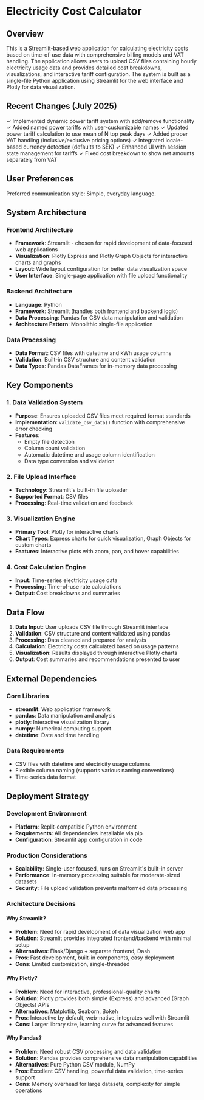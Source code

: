 # Electricity Cost Calculator

## Overview

This is a Streamlit-based web application for calculating electricity costs based on time-of-use data with comprehensive billing models and VAT handling. The application allows users to upload CSV files containing hourly electricity usage data and provides detailed cost breakdowns, visualizations, and interactive tariff configuration. The system is built as a single-file Python application using Streamlit for the web interface and Plotly for data visualization.

## Recent Changes (July 2025)

✓ Implemented dynamic power tariff system with add/remove functionality
✓ Added named power tariffs with user-customizable names
✓ Updated power tariff calculation to use mean of N top peak days
✓ Added proper VAT handling (inclusive/exclusive pricing options)
✓ Integrated locale-based currency detection (defaults to SEK)
✓ Enhanced UI with session state management for tariffs
✓ Fixed cost breakdown to show net amounts separately from VAT

## User Preferences

Preferred communication style: Simple, everyday language.

## System Architecture

### Frontend Architecture
- **Framework**: Streamlit - chosen for rapid development of data-focused web applications
- **Visualization**: Plotly Express and Plotly Graph Objects for interactive charts and graphs
- **Layout**: Wide layout configuration for better data visualization space
- **User Interface**: Single-page application with file upload functionality

### Backend Architecture
- **Language**: Python
- **Framework**: Streamlit (handles both frontend and backend logic)
- **Data Processing**: Pandas for CSV data manipulation and validation
- **Architecture Pattern**: Monolithic single-file application

### Data Processing
- **Data Format**: CSV files with datetime and kWh usage columns
- **Validation**: Built-in CSV structure and content validation
- **Data Types**: Pandas DataFrames for in-memory data processing

## Key Components

### 1. Data Validation System
- **Purpose**: Ensures uploaded CSV files meet required format standards
- **Implementation**: `validate_csv_data()` function with comprehensive error checking
- **Features**: 
  - Empty file detection
  - Column count validation
  - Automatic datetime and usage column identification
  - Data type conversion and validation

### 2. File Upload Interface
- **Technology**: Streamlit's built-in file uploader
- **Supported Format**: CSV files
- **Processing**: Real-time validation and feedback

### 3. Visualization Engine
- **Primary Tool**: Plotly for interactive charts
- **Chart Types**: Express charts for quick visualization, Graph Objects for custom charts
- **Features**: Interactive plots with zoom, pan, and hover capabilities

### 4. Cost Calculation Engine
- **Input**: Time-series electricity usage data
- **Processing**: Time-of-use rate calculations
- **Output**: Cost breakdowns and summaries

## Data Flow

1. **Data Input**: User uploads CSV file through Streamlit interface
2. **Validation**: CSV structure and content validated using pandas
3. **Processing**: Data cleaned and prepared for analysis
4. **Calculation**: Electricity costs calculated based on usage patterns
5. **Visualization**: Results displayed through interactive Plotly charts
6. **Output**: Cost summaries and recommendations presented to user

## External Dependencies

### Core Libraries
- **streamlit**: Web application framework
- **pandas**: Data manipulation and analysis
- **plotly**: Interactive visualization library
- **numpy**: Numerical computing support
- **datetime**: Date and time handling

### Data Requirements
- CSV files with datetime and electricity usage columns
- Flexible column naming (supports various naming conventions)
- Time-series data format

## Deployment Strategy

### Development Environment
- **Platform**: Replit-compatible Python environment
- **Requirements**: All dependencies installable via pip
- **Configuration**: Streamlit app configuration in code

### Production Considerations
- **Scalability**: Single-user focused, runs on Streamlit's built-in server
- **Performance**: In-memory processing suitable for moderate-sized datasets
- **Security**: File upload validation prevents malformed data processing

### Architecture Decisions

#### Why Streamlit?
- **Problem**: Need for rapid development of data visualization web app
- **Solution**: Streamlit provides integrated frontend/backend with minimal setup
- **Alternatives**: Flask/Django + separate frontend, Dash
- **Pros**: Fast development, built-in components, easy deployment
- **Cons**: Limited customization, single-threaded

#### Why Plotly?
- **Problem**: Need for interactive, professional-quality charts
- **Solution**: Plotly provides both simple (Express) and advanced (Graph Objects) APIs
- **Alternatives**: Matplotlib, Seaborn, Bokeh
- **Pros**: Interactive by default, web-native, integrates well with Streamlit
- **Cons**: Larger library size, learning curve for advanced features

#### Why Pandas?
- **Problem**: Need robust CSV processing and data validation
- **Solution**: Pandas provides comprehensive data manipulation capabilities
- **Alternatives**: Pure Python CSV module, NumPy
- **Pros**: Excellent CSV handling, powerful data validation, time-series support
- **Cons**: Memory overhead for large datasets, complexity for simple operations